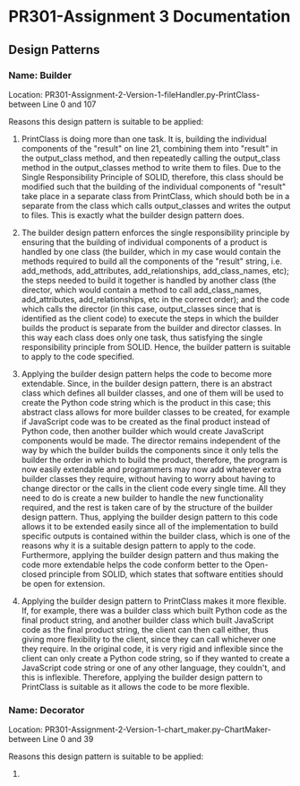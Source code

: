 # PR301-Assignment 3 Documentation

## Design Patterns

### Name: Builder

Location: PR301-Assignment-2-Version-1-fileHandler.py-PrintClass-between Line 0 and 107

Reasons this design pattern is suitable to be applied: 

1. PrintClass is doing more than one task. It is, building the individual components of the "result" on line 21, combining them into "result" in the output_class method, and then repeatedly calling the output_class method in the output_classes method to write them to files. Due to the Single Responsibility Principle of SOLID, therefore, this class should be modified such that the building of the individual components of "result" take place in a separate class from PrintClass, which should both be in a separate from the class which calls output_classes and writes the output to files. This is exactly what the builder design pattern does.

 2. The builder design pattern enforces the single responsibility principle by ensuring that the building of individual components of a product is handled by one class (the builder, which in my case would contain the methods required to build all the components of the "result" string, i.e. add_methods, add_attributes, add_relationships, add_class_names, etc); the steps needed to build it together is handled by another class (the director, which would contain a method to call add_class_names, add_attributes, add_relationships, etc in the correct order); and the code which calls the director (in this case, output_classes since that is identified as the client code) to execute the steps in which the builder builds the product is separate from the builder and director classes. In this way each class does only one task, thus satisfying the single responsibility principle from SOLID. Hence, the builder pattern is suitable to apply to the code specified. 

3. Applying the builder design pattern helps the code to become more extendable. Since, in the builder design pattern, there is an abstract class which defines all builder classes, and one of them will be used to create the Python code string which is the product in this case; this abstract class allows for more builder classes to be created, for example if JavaScript code was to be created as the final product instead of Python code, then another builder which would create JavaScript components would be made. The director remains independent of the way by which the builder builds the components since it only tells the builder the order in which to build the product, therefore, the program is now easily extendable and programmers may now add whatever extra builder classes they require, without having to worry about having to change director or the calls in the client code every single time. All they need to do is create a new builder to handle the new functionality required, and the rest is taken care of by the structure of the builder design pattern. Thus, applying the builder design pattern to this code allows it to be extended easily since all of the implementation to build specific outputs is contained within the builder class, which is one of the reasons why it is a suitable design pattern to apply to the code. Furthermore, applying the builder design pattern and thus making the code more extendable helps the code conform better to the Open-closed principle from SOLID, which states that software entities should be open for extension. 

4. Applying the builder design pattern to PrintClass makes it more flexible. If, for example, there was a builder class which built Python code as the final product string, and another builder class which built JavaScript code as the final product string, the client can then call either, thus giving more flexibility to the client, since they can call whichever one they require. In the original code, it is very rigid and inflexible since the client can only create a Python code string, so if they wanted to create a JavaScript code string or one of any other language, they couldn't, and this is inflexible. Therefore, applying the builder design pattern to PrintClass is suitable as it allows the code to be more flexible. 

### Name: Decorator

Location: PR301-Assignment-2-Version-1-chart_maker.py-ChartMaker-between Line 0 and 39

Reasons this design pattern is suitable to be applied: 

1. 
